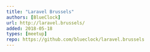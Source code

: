 ```yaml
---
title: "Laravel Brussels"
authors: [BlueClock]
url: http://laravel.brussels/
added: 2018-05-18
types: [meetup]
repo: https://github.com/blueclock/laravel.brussels
---
```

